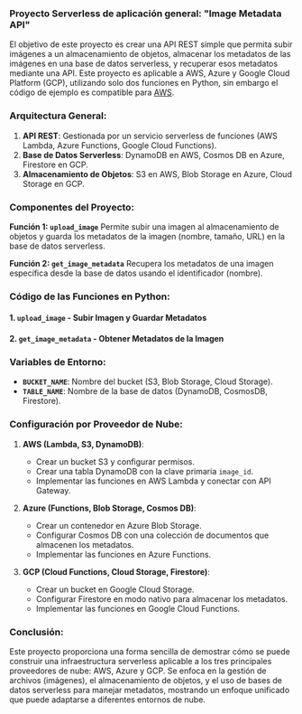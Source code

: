 ### **Proyecto Serverless de aplicación general: "Image Metadata API"**

El objetivo de este proyecto es crear una API REST simple que permita subir imágenes a un almacenamiento de objetos, almacenar los metadatos de las imágenes en una base de datos serverless, y recuperar esos metadatos mediante una API. Este proyecto es aplicable a AWS, Azure y Google Cloud Platform (GCP), utilizando solo dos funciones en Python, sin embargo el código de ejemplo es compatible para [AWS](./2_image_metadata_api_aws.md).

### **Arquitectura General:**

1. **API REST**: Gestionada por un servicio serverless de funciones (AWS Lambda, Azure Functions, Google Cloud Functions).
2. **Base de Datos Serverless**: DynamoDB en AWS, Cosmos DB en Azure, Firestore en GCP.
3. **Almacenamiento de Objetos**: S3 en AWS, Blob Storage en Azure, Cloud Storage en GCP.

### **Componentes del Proyecto:**

**Función 1: `upload_image`**
Permite subir una imagen al almacenamiento de objetos y guarda los metadatos de la imagen (nombre, tamaño, URL) en la base de datos serverless.

**Función 2: `get_image_metadata`**
Recupera los metadatos de una imagen específica desde la base de datos usando el identificador (nombre).

### **Código de las Funciones en Python:**

#### **1. `upload_image` - Subir Imagen y Guardar Metadatos**


#### **2. `get_image_metadata` - Obtener Metadatos de la Imagen**

### **Variables de Entorno:**

- **`BUCKET_NAME`**: Nombre del bucket (S3, Blob Storage, Cloud Storage).
- **`TABLE_NAME`**: Nombre de la base de datos (DynamoDB, CosmosDB, Firestore).

### **Configuración por Proveedor de Nube:**

1. **AWS (Lambda, S3, DynamoDB)**:
   - Crear un bucket S3 y configurar permisos.
   - Crear una tabla DynamoDB con la clave primaria `image_id`.
   - Implementar las funciones en AWS Lambda y conectar con API Gateway.

2. **Azure (Functions, Blob Storage, Cosmos DB)**:
   - Crear un contenedor en Azure Blob Storage.
   - Configurar Cosmos DB con una colección de documentos que almacenen los metadatos.
   - Implementar las funciones en Azure Functions.

3. **GCP (Cloud Functions, Cloud Storage, Firestore)**:
   - Crear un bucket en Google Cloud Storage.
   - Configurar Firestore en modo nativo para almacenar los metadatos.
   - Implementar las funciones en Google Cloud Functions.

### **Conclusión:**

Este proyecto proporciona una forma sencilla de demostrar cómo se puede construir una infraestructura serverless aplicable a los tres principales proveedores de nube: AWS, Azure y GCP. Se enfoca en la gestión de archivos (imágenes), el almacenamiento de objetos, y el uso de bases de datos serverless para manejar metadatos, mostrando un enfoque unificado que puede adaptarse a diferentes entornos de nube.